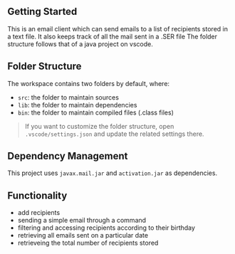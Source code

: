 ## Getting Started

This is an email client which can send emails to a list of recipients stored in a text file.
It also keeps track of all the mail sent in a .SER file
The folder structure follows that of a java project on vscode.

## Folder Structure

The workspace contains two folders by default, where:

- `src`: the folder to maintain sources
- `lib`: the folder to maintain dependencies
- `bin`: the folder to maintain compiled files (.class files)


> If you want to customize the folder structure, open `.vscode/settings.json` and update the related settings there.

## Dependency Management

This project uses `javax.mail.jar` and `activation.jar` as dependencies.

## Functionality
- add recipients
- sending a simple email through a command
- filtering and accessing recipients according to their birthday
- retrieving all emails sent on a particular date
- retrieveing the total number of recipients stored